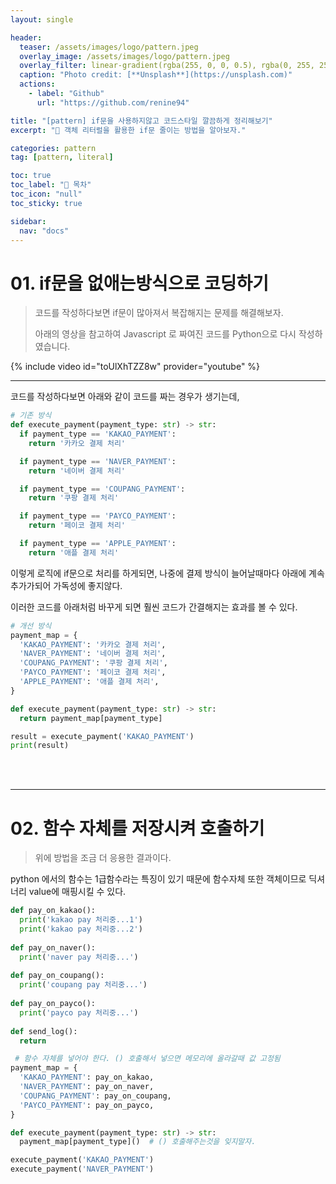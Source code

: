 ```yaml
---
layout: single

header:
  teaser: /assets/images/logo/pattern.jpeg
  overlay_image: /assets/images/logo/pattern.jpeg
  overlay_filter: linear-gradient(rgba(255, 0, 0, 0.5), rgba(0, 255, 255, 0.5))
  caption: "Photo credit: [**Unsplash**](https://unsplash.com)"
  actions:
    - label: "Github"
      url: "https://github.com/renine94"

title: "[pattern] if문을 사용하지않고 코드스타일 깔끔하게 정리해보기"
excerpt: "🚀 객체 리터럴을 활용한 if문 줄이는 방법을 알아보자."

categories: pattern
tag: [pattern, literal]

toc: true
toc_label: "📕 목차"
toc_icon: "null"
toc_sticky: true

sidebar:
  nav: "docs"
---
```

# 01. if문을 없애는방식으로 코딩하기

> 코드를 작성하다보면 if문이 많아져서 복잡해지는 문제를 해결해보자.
>
> 아래의 영상을 참고하여 Javascript 로 짜여진 코드를 Python으로 다시 작성하였습니다.

{% include video id="toUlXhTZZ8w" provider="youtube" %}



---



코드를 작성하다보면 아래와 같이 코드를 짜는 경우가 생기는데,

```python
# 기존 방식
def execute_payment(payment_type: str) -> str:
  if payment_type == 'KAKAO_PAYMENT':
    return '카카오 결제 처리'

  if payment_type == 'NAVER_PAYMENT':
    return '네이버 결제 처리'

  if payment_type == 'COUPANG_PAYMENT':
    return '쿠팡 결제 처리'

  if payment_type == 'PAYCO_PAYMENT':
    return '페이코 결제 처리'

  if payment_type == 'APPLE_PAYMENT':
    return '애플 결제 처리'
```



이렇게 로직에 if문으로 처리를 하게되면, 나중에 결제 방식이 늘어날때마다 아래에 계속 추가가되어 가독성에 좋지않다.

이러한 코드를 아래처럼 바꾸게 되면 훨씬 코드가 간결해지는 효과를 볼 수 있다.



```python
# 개선 방식
payment_map = {
  'KAKAO_PAYMENT': '카카오 결제 처리',
  'NAVER_PAYMENT': '네이버 결제 처리',
  'COUPANG_PAYMENT': '쿠팡 결제 처리',
  'PAYCO_PAYMENT': '페이코 결제 처리',
  'APPLE_PAYMENT': '애플 결제 처리',
}

def execute_payment(payment_type: str) -> str:
  return payment_map[payment_type]

result = execute_payment('KAKAO_PAYMENT')
print(result)
```

<br><br>

---



# 02. 함수 자체를 저장시켜 호출하기

> 위에 방법을 조금 더 응용한 결과이다.



python 에서의 함수는 1급함수라는 특징이 있기 때문에 함수자체 또한 객체이므로 딕셔너리 value에 매핑시킬 수 있다.

```python
def pay_on_kakao():
  print('kakao pay 처리중...1')
  print('kakao pay 처리중...2')
  
def pay_on_naver():
  print('naver pay 처리중...')
  
def pay_on_coupang():
  print('coupang pay 처리중...')
  
def pay_on_payco():
  print('payco pay 처리중...')
  
def send_log():
  return

 # 함수 자체를 넣어야 한다. () 호출해서 넣으면 메모리에 올라갈때 값 고정됨
payment_map = {
  'KAKAO_PAYMENT': pay_on_kakao,  
  'NAVER_PAYMENT': pay_on_naver,
  'COUPANG_PAYMENT': pay_on_coupang,
  'PAYCO_PAYMENT': pay_on_payco,
}

def execute_payment(payment_type: str) -> str:
  payment_map[payment_type]()  # () 호출해주는것을 잊지말자.

execute_payment('KAKAO_PAYMENT')
execute_payment('NAVER_PAYMENT')
```


